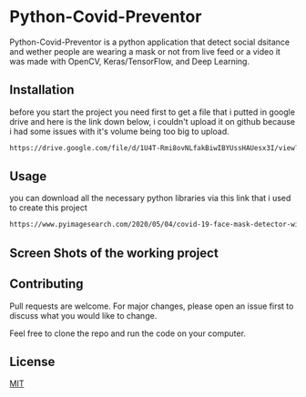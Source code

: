 # Python-Covid-Preventor
Python-Covid-Preventor is a python application that detect social dsitance and wether people are wearing a mask or not from live feed or a video
it was made with OpenCV, Keras/TensorFlow, and Deep Learning.


## Installation

 before you start the project you need first to get a file that i putted in google drive and here is the link down below, i couldn't upload it
 on github because i had some issues with it's volume being too big to upload.

```bash
https://drive.google.com/file/d/1U4T-Rmi8ovNLfakBiwIBYUssHAUesx3I/view?usp=sharing
```

## Usage

you can download all the necessary python libraries via this link that i used to create this project

```bash
https://www.pyimagesearch.com/2020/05/04/covid-19-face-mask-detector-with-opencv-keras-tensorflow-and-deep-learning/
```
## Screen Shots of the working project


## Contributing
Pull requests are welcome. For major changes, please open an issue first to discuss what you would like to change.

Feel free to clone the repo and run the code on your computer.

## License
[MIT](https://choosealicense.com/licenses/mit/)
